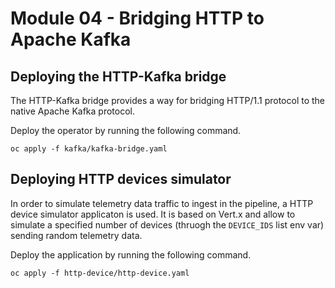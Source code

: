 # Module 04 - Bridging HTTP to Apache Kafka

## Deploying the HTTP-Kafka bridge

The HTTP-Kafka bridge provides a way for bridging HTTP/1.1 protocol to the native Apache Kafka protocol.

Deploy the operator by running the following command.

```shell
oc apply -f kafka/kafka-bridge.yaml
```

## Deploying HTTP devices simulator

In order to simulate telemetry data traffic to ingest in the pipeline, a HTTP device simulator applicaton is used.
It is based on Vert.x and allow to simulate a specified number of devices (thruogh the `DEVICE_IDS` list env var) sending random telemetry data.

Deploy the application by running the following command.

```shell
oc apply -f http-device/http-device.yaml
```